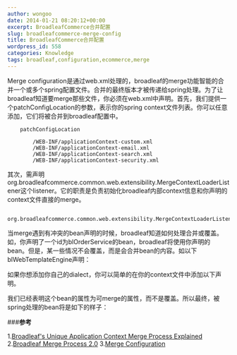 ```yaml
---
author: wongoo
date: 2014-01-21 08:20:12+00:00
excerpt: BroadleafCommerce合并配置
slug: broadleafcommerce-merge-config
title: BroadleafCommerce合并配置
wordpress_id: 558
categories: Knowledge
tags: broadleaf,configuration,ecommerce,merge
---
```


Merge configuration是通过web.xml处理的，broadleaf的merge功能智能的合并一个或多个spring配置文件。合并的最终版本才被传递给spring处理。为了让broadleaf知道要merge那些文件，你必须在web.xml中声明。首先，我们提供一个patchConfigLocation的参数，表示你的spring context文件列表。你可以任意添加，它们将被合并到broadleaf配置中。

    
        patchConfigLocation
        
            /WEB-INF/applicationContext-custom.xml
            /WEB-INF/applicationContext-email.xml
            /WEB-INF/applicationContext-search.xml
            /WEB-INF/applicationContext-security.xml
        
    


其次，需声明org.broadleafcommerce.common.web.extensibility.MergeContextLoaderListener这个listener。它的职责是负责初始化broadleaf内部context信息和你声明的context文件直接的merge。

    
        org.broadleafcommerce.common.web.extensibility.MergeContextLoaderListener
    

当merge遇到有冲突的bean声明的时候，broadleaf知道如何处理合并或覆盖。
如，你声明了一个id为blOrderService的bean，broadleaf将使用你声明的bean。但是，某一些情况不会覆盖，而是会合并bean的内容。如以下blWebTemplateEngine声明：

    
        
            
                
                
            
        
     

如果你想添加你自己的dialect，你可以简单的在你的context文件中添加以下声明。

    
        
            
                
            
        
     

我们已经表明这个bean的属性为可merge的属性，而不是覆盖。所以最终，被spring处理的bean将是如下的样子：

    
        
            
                
                
                
            
        
     




###**参考**


1.[Broadleaf's Unique Application Context Merge Process Explained](http://www.broadleafcommerce.com/blog/broadleaf-spring-context-merge-process)
2.[Broadleaf Merge Process 2.0](http://www.broadleafcommerce.com/blog/broadleaf-spring-context-merge-2)
3.[Merge Configuration](http://docs.broadleafcommerce.org/core/current/broadleaf-concepts/key-aspects-and-configuration/merge-configuration)
